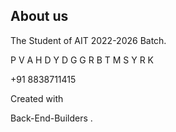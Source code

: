  

About us
--------

The Student of AIT 2022-2026 Batch.

P V A H D Y D G G R B T M S Y R K  

+91 8838711415

Created with

Back-End-Builders .
